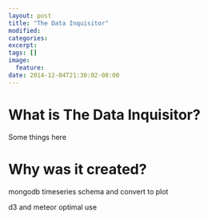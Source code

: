 ```yaml
---
layout: post
title: "The Data Inquisitor"
modified:
categories: 
excerpt:
tags: []
image:
  feature:
date: 2014-12-04T21:30:02-08:00
---
```


# What is The Data Inquisitor?

Some things here

# Why was it created?

mongodb timeseries schema and convert to plot

d3 and meteor optimal use

